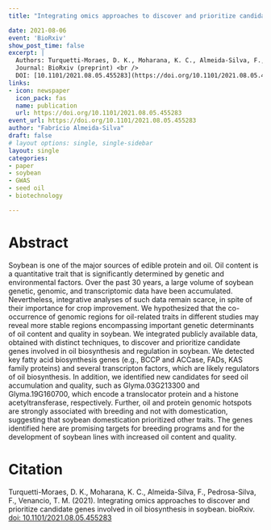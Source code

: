```yaml
---
title: "Integrating omics approaches to discover and prioritize candidate genes involved in oil biosynthesis in soybean"

date: 2021-08-06
event: 'BioRxiv'
show_post_time: false
excerpt: |
  Authors: Turquetti-Moraes, D. K., Moharana, K. C., Almeida-Silva, F., Pedrosa-Silva, F., Venancio, T. M. (2021). <br />
  Journal: BioRxiv (preprint) <br />
  DOI: [10.1101/2021.08.05.455283](https://doi.org/10.1101/2021.08.05.455283)
links:
- icon: newspaper
  icon_pack: fas
  name: publication
  url: https://doi.org/10.1101/2021.08.05.455283
event_url: https://doi.org/10.1101/2021.08.05.455283
author: "Fabrício Almeida-Silva"
draft: false
# layout options: single, single-sidebar
layout: single
categories:
- paper
- soybean
- GWAS
- seed oil
- biotechnology

---
```


# Abstract

Soybean is one of the major sources of edible protein and oil. Oil content is a quantitative trait that is significantly determined by genetic and environmental factors. Over the past 30 years, a large volume of soybean genetic, genomic, and transcriptomic data have been accumulated. Nevertheless, integrative analyses of such data remain scarce, in spite of their importance for crop improvement. We hypothesized that the co-occurrence of genomic regions for oil-related traits in different studies may reveal more stable regions encompassing important genetic determinants of oil content and quality in soybean. We integrated publicly available data, obtained with distinct techniques, to discover and prioritize candidate genes involved in oil biosynthesis and regulation in soybean. We detected key fatty acid biosynthesis genes (e.g., BCCP and ACCase, FADs, KAS family proteins) and several transcripton factors, which are likely regulators of oil biosynthesis. In addition, we identified new candidates for seed oil accumulation and quality, such as Glyma.03G213300 and Glyma.19G160700, which encode a translocator protein and a histone acetyltransferase, respectively. Further, oil and protein genomic hotspots are strongly associated with breeding and not with domestication, suggesting that soybean domestication prioritized other traits. The genes identified here are promising targets for breeding programs and for the development of soybean lines with increased oil content and quality.


# Citation

Turquetti-Moraes, D. K., Moharana, K. C., Almeida-Silva, F., Pedrosa-Silva, F., Venancio, T. M. (2021). Integrating omics approaches to discover and prioritize candidate genes involved in oil biosynthesis in soybean. bioRxiv. [doi: 10.1101/2021.08.05.455283](https://doi.org/10.1101/2021.08.05.455283)